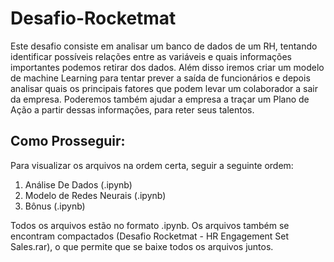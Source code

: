 # Desafio-Rocketmat
Este desafio consiste em analisar um banco de dados de um RH, tentando identificar possíveis relações entre as variáveis e quais informações importantes podemos retirar dos dados. Além disso iremos criar um modelo de machine Learning para tentar prever a saída de funcionários e depois analisar quais os principais fatores que podem levar um colaborador a sair da empresa. Poderemos também ajudar a empresa a traçar um Plano de Ação a partir dessas informações, para reter seus talentos.

## Como Prosseguir:
Para visualizar os arquivos na ordem certa, seguir a seguinte ordem:

1.  Análise De Dados (.ipynb)
2.  Modelo de Redes Neurais (.ipynb)
3.  Bônus (.ipynb)

Todos os arquivos estão no formato .ipynb. Os arquivos também se encontram compactados (Desafio Rocketmat - HR Engagement Set Sales.rar), o que permite que se baixe todos os arquivos juntos.

